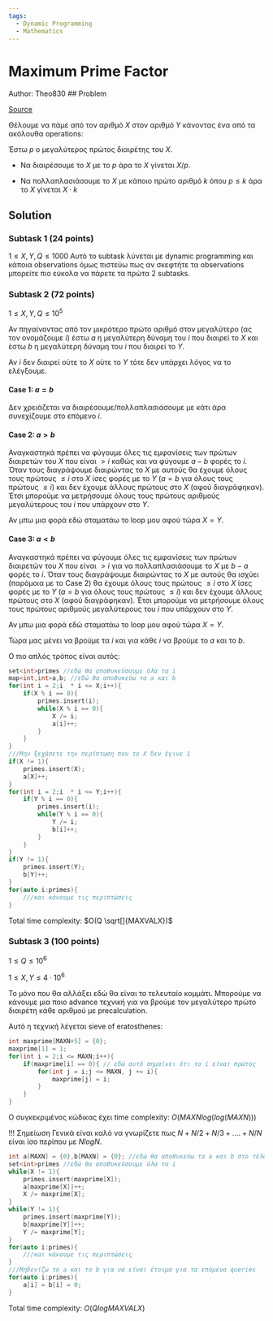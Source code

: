 ```yaml
---
tags:
  - Dynamic Programming
  - Mathematics
---
```

# Maximum Prime Factor
<span class="author">
Author: Theo830
</span>
## Problem

[Source](https://jboi2022.lrmd.ro/document/day1/mpf.pdf)

Θέλουμε να πάμε από τον αριθμό $Χ$ στον αριθμό $Y$ κάνοντας ένα από τα ακόλουθα operations:

Έστω $p$ ο μεγαλύτερος πρώτος διαιρέτης του $Χ$.

- Να διαιρέσουμε το $Χ$ με το $p$ άρα το $X$ γίνεται $X/p$.

- Να πολλαπλασιάσουμε το $Χ$ με κάποιο πρώτο αριθμό $k$ όπου $p \le k$ άρα το $X$ γίνεται $X \cdot k$

## Solution

### Subtask 1 (24 points)
$1 \le X,Y,Q \le 1000$
Αυτό το subtask λύνεται με dynamic programming και κάποια observations όμως πιστεύω πως αν σκεφτήτε τα observations μπορείτε πιο εύκολα να πάρετε τα πρώτα 2 subtasks.

### Subtask 2 (72 points)
$1 \le X,Y,Q \le 10^5$

Αν πηγαίνοντας από τον μικρότερο πρώτο αριθμό στον μεγαλύτερο (ας τον ονομάζουμε $i$) έστω $a$ η μεγαλύτερη δύναμη του $i$ που διαιρεί το $Χ$ και έστω $b$ η μεγαλύτερη δύναμη του $i$ που διαιρεί το $Y$.

Αν $i$ δεν διαιρεί ούτε το $Χ$ ούτε το $Y$ τότε δεν υπάρχει λόγος να το ελέγξουμε. 

#### Case $1$: $a = b$
Δεν χρειάζεται να διαιρέσουμε/πολλαπλασιάσουμε με κάτι άρα συνεχίζουμε στο επόμενο $i$.

#### Case $2$: $a > b$
Αναγκαστηκά πρέπει να φύγουμε όλες τις εμφανίσεις των πρώτων διαιρετών του $Χ$ που είναι $> i$ καθώς και να φύγουμε $a - b$ φορές το $i$. Όταν τους διαγράψουμε διαιρώντας το $Χ$ με αυτούς θα έχουμε όλους τους πρώτους $\le i$ στο $Χ$ ίσες φορές με το $Y$ ($a = b$ για όλους τους πρώτους $\le i$) και δεν έχουμε άλλους πρώτους στο $X$ (αφού διαγράφηκαν). Έτσι μπορούμε να μετρήσουμε όλους τους πρώτους αριθμούς μεγαλύτερους του $i$ που υπάρχουν στο $Y$.

Αν μπω μια φορά εδώ σταματάω το loop μου αφού τώρα $Χ = Y$.

#### Case $3$: $a < b$
Αναγκαστηκά πρέπει να φύγουμε όλες τις εμφανίσεις των πρώτων διαιρετών του $Χ$ που είναι $> i$ για να πολλαπλασιάσουμε το $Χ$ με $b - a$ φορές το $i$. Όταν τους διαγράψουμε διαιρώντας το $Χ$ με αυτούς θα ισχύει (παρόμοια με το Case $2$) θα έχουμε όλους τους πρώτους $\le i$ στο $Χ$ ίσες φορές με το $Y$ ($a = b$ για όλους τους πρώτους $\le i$) και δεν έχουμε άλλους πρώτους στο $X$ (αφού διαγράφηκαν). Έτσι μπορούμε να μετρήσουμε όλους τους πρώτους αριθμούς μεγαλύτερους του $i$ που υπάρχουν στο $Y$.

Αν μπω μια φορά εδώ σταματάω το loop μου αφού τώρα $Χ = Y$.

Τώρα μας μένει να βρούμε τα $i$ και για κάθε $i$ να βρούμε το $a$ και το $b$.

Ο πιο απλός τρόπος είναι αυτός: 

```cpp
set<int>primes //εδώ θα αποθυκεύσουμε όλα τα i
map<int,int>a,b; //εδώ θα αποθυκεύω τα a και b
for(int i = 2;i  * i <= X;i++){
    if(X % i == 0){
        primes.insert(i);
        while(X % i == 0){
            X /= i;
            a[i]++;
        }
    }
}
///Μην ξεχάσετε την περίπτωση που το X δεν έγινε 1
if(X != 1){
    primes.insert(X);
    a[X]++;
}
for(int i = 2;i  * i <= Y;i++){
    if(Y % i == 0){
        primes.insert(i);
        while(Y % i == 0){
            Y /= i;
            b[i]++;
        }
    }
}
if(Y != 1){
    primes.insert(Y);
    b[Y]++;
}
for(auto i:primes){
    ///και κάνουμε τις περιπτώσεις
}
```
Total time complexity: $O(Q \sqrt[]{ΜΑΧVALX})$

### Subtask 3 (100 points)
$1 \le Q \le 10^6$

$1 \le X,Y \le 4\cdot10^6$

To μόνο που θα αλλάξει εδώ θα είναι το τελευταίο κομμάτι. Μπορούμε να κάνουμε μια ποιο advance τεχνική για να βρούμε τον μεγαλύτερο πρώτο διαιρέτη κάθε αριθμού με precalculation.

Αυτό η τεχνική λέγεται sieve of eratosthenes:

```cpp
int maxprime[MAXN+5] = {0};
maxprime[1] = 1;
for(int i = 2;i <= MAXN;i++){
    if(maxprime[i] == 0){ // εδώ αυτό σημαίνει ότι το i είναι πρώτος
        for(int j = i;j <= MAXN, j += i){
            maxprime[j] = i;
        }
    }
}
```
O συγκεκριμένος κώδικας έχει time complexity: $O(ΜΑΧΝ log(log({MAXN})))$

!!! Σημείωση
	Γενικά είναι καλό να γνωρίζετε πως $Ν + Ν/2 + Ν/3 + .... + Ν/Ν$ είναι ίσο περίπου με $Ν log N$.

```cpp
int a[MAXN] = {0},b[MAXN] = {0}; //εδώ θα αποθυκεύω τα a και b στο τέλος του κάθε query πρέπει να τα ξαναμηδενίζω αλλά χωρίς να περάσω από άσκοπες θέσεις
set<int>primes //εδώ θα αποθυκεύσουμε όλα τα i
while(X != 1){
    primes.insert(maxprime[X]);
    a[maxprime[X]]++;
    X /= maxprime[X];
}
while(Y != 1){
    primes.insert(maxprime[Y]);
    b[maxprime[Y]]++;
    Y /= maxprime[Y];
}
for(auto i:primes){
    ///και κάνουμε τις περιπτώσεις
}
///Μηδενίζω το a και το b για να είναι έτοιμα για τα επόμενα queries
for(auto i:primes){
    a[i] = b[i] = 0;
}
```
Total time complexity: $O(Q log{MAXVALX})$
 
